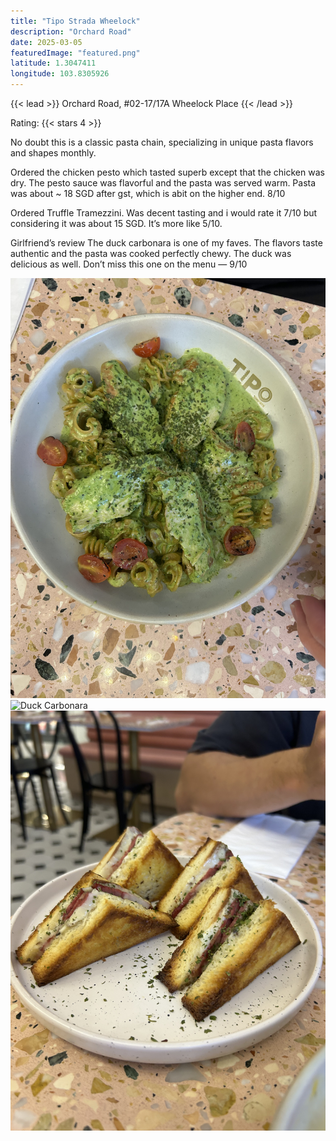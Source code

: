 ```yaml
---
title: "Tipo Strada Wheelock"
description: "Orchard Road"
date: 2025-03-05
featuredImage: "featured.png"
latitude: 1.3047411
longitude: 103.8305926
---
```


{{< lead >}}
Orchard Road, #02-17/17A Wheelock Place
{{< /lead >}}

Rating: {{< stars 4 >}}

No doubt this is a classic pasta chain, specializing in unique pasta flavors and shapes monthly.

Ordered the chicken pesto which tasted superb except that the chicken was dry. The pesto sauce was flavorful and the pasta was served warm. Pasta was about ~ 18 SGD after gst, which is abit on the higher end. 8/10

Ordered Truffle Tramezzini. Was decent tasting and i would rate it 7/10 but considering it was about 15 SGD. It’s more like 5/10.

Girlfriend’s review
The duck carbonara is one of my faves. The flavors taste authentic and the pasta was cooked perfectly chewy. The duck was delicious as well. Don’t miss this one on the menu — 9/10

![Chicken Pesto](featured.JPEG "Chicken Pesto")
![Duck Carbonara](1.JPEG "Duck Carbonara")
![Truffle Tramezzini](3.JPEG "Truffle Tramezzini")